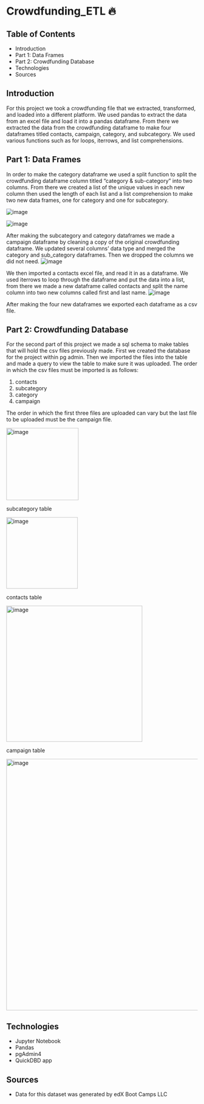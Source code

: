 # Crowdfunding_ETL :fire:

## Table of Contents
- Introduction
- Part 1: Data Frames
- Part 2: Crowdfunding Database
- Technologies
- Sources

## Introduction

For this project we took a crowdfunding file that we extracted, transformed, and loaded into a different platform. We used pandas to extract the data from an excel file and load it into a pandas dataframe. From there we extracted the data from the crowdfunding dataframe to make four dataframes titled contacts, campaign, category, and subcategory.  We used various functions such as for loops, iterrows, and  list comprehensions. 

## Part 1: Data Frames

In order to make the category dataframe we used a split function to split the crowdfunding dataframe column titled “category & sub-category” into two columns. From there we created a list of the unique values in each new column then used the length of each list and a list comprehension to make two new data frames, one for category and one for subcategory.

![image](https://user-images.githubusercontent.com/118862894/227392750-b706d2a9-2cf4-45b7-9bf6-0b9074652ae6.png)


![image](https://user-images.githubusercontent.com/118862894/227392856-776af01d-6a5a-4f66-a332-f34bd50c7b98.png)


After making the subcategory and category dataframes we made a campaign dataframe by cleaning a copy of the original crowdfunding dataframe. We updated several columns’ data type and merged the category and sub_category dataframes. Then we dropped the columns we did not need.
![image](https://user-images.githubusercontent.com/118862894/227390041-d451355e-ce24-4475-ba0e-197d6f0f2fef.png)

We then imported a contacts excel file, and read it in as a dataframe. We used iterrows to loop through the dataframe and put the data into a list, from there we made a new dataframe called contacts and split the name column into two new columns called first and last name.
![image](https://user-images.githubusercontent.com/118862894/227393421-38b7e7e0-b24a-4154-ae44-e97001d7f4c5.png)


After making the four new dataframes we exported each dataframe as a csv file. 

## Part 2: Crowdfunding Database

For the second part of this project we made a sql schema to make tables that will hold the csv files previously made. First we created the database for the project within pg admin. Then we imported the files into the table and made a query to view the table to make sure it was uploaded. The order in which the csv files must be imported is as follows:
1. contacts
2. subcategory
3. category
4. campaign
		
The order in which the first three files are uploaded can vary but the last file to be uploaded must be the campaign file. 



<img width="190" alt="image" src="https://user-images.githubusercontent.com/118862894/227390317-f8baca0c-594f-4330-8911-7e64b3695b92.png" title = "category table">

subcategory table

<img width="188" alt="image" src="https://user-images.githubusercontent.com/118862894/227390545-34115154-cfa2-4c23-857e-10d0909b38d1.png">

contacts table

<img width="358" alt="image" src="https://user-images.githubusercontent.com/118862894/227390583-7eff0e70-ad65-4c63-a754-d46c01b77add.png">

campaign table

<img width="662" alt="image" src="https://user-images.githubusercontent.com/118862894/227390440-65c17268-799f-4311-aac6-c9ef2d58a877.png">

## Technologies

* Jupyter Notebook
* Pandas
* pgAdmin4
* QuickDBD app

## Sources

- Data for this dataset was generated by edX Boot Camps LLC

